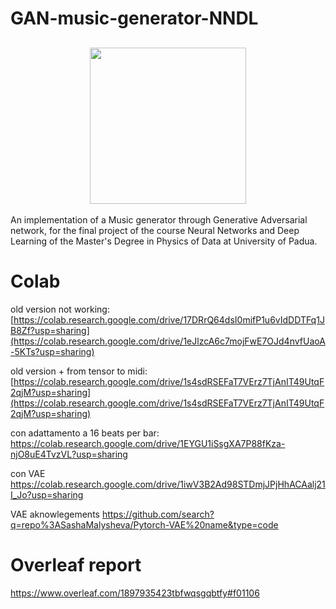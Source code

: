 # GAN-music-generator-NNDL


<h2 align="center">
  <img src="https://i.giphy.com/media/v1.Y2lkPTc5MGI3NjExdXYyeGl3MzR3aWJydjk4N3dhbXU4anViaXFvOTh4ODlxYjA1aHJ1eSZlcD12MV9pbnRlcm5hbF9naWZfYnlfaWQmY3Q9Zw/tqfS3mgQU28ko/giphy.gif", width="250">
</h2>


An implementation of a Music generator through Generative Adversarial network, for the final project of the course Neural Networks and Deep Learning of the Master's Degree in Physics of Data at University of Padua.    


# Colab
old version not working: [https://colab.research.google.com/drive/17DRrQ64dsI0mifP1u6vIdDDTFq1JB8Zf?usp=sharing](https://colab.research.google.com/drive/1eJlzcA6c7mojFwE7OJd4nvfUaoA-5KTs?usp=sharing)    

old version + from tensor to midi: [https://colab.research.google.com/drive/1s4sdRSEFaT7VErz7TjAnIT49UtqF2qjM?usp=sharing](https://colab.research.google.com/drive/1s4sdRSEFaT7VErz7TjAnIT49UtqF2qjM?usp=sharing)

con adattamento a 16 beats per bar: https://colab.research.google.com/drive/1EYGU1iSsgXA7P88fKza-njO8uE4TvzVL?usp=sharing

con VAE 
https://colab.research.google.com/drive/1iwV3B2Ad98STDmjJPjHhACAalj21I_Jo?usp=sharing

VAE aknowlegements
https://github.com/search?q=repo%3ASashaMalysheva/Pytorch-VAE%20name&type=code

# Overleaf report
https://www.overleaf.com/1897935423tbfwqsgqbtfy#f01106
